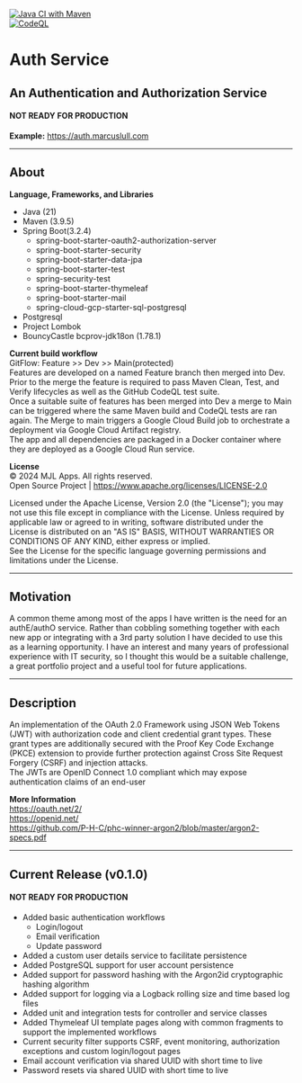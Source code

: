 [![Java CI with Maven](https://github.com/marcuslull/Auth/actions/workflows/maven.yml/badge.svg?branch=dev)](https://github.com/marcuslull/Auth/actions/workflows/maven.yml)  
[![CodeQL](https://github.com/marcuslull/Auth/actions/workflows/codeql.yml/badge.svg?branch=dev)](https://github.com/marcuslull/Auth/actions/workflows/codeql.yml)

# Auth Service

## An Authentication and Authorization Service
#### NOT READY FOR PRODUCTION
**Example:**
https://auth.marcuslull.com
___

## About
**Language, Frameworks, and Libraries**
* Java (21)
* Maven (3.9.5)
* Spring Boot(3.2.4)
    * spring-boot-starter-oauth2-authorization-server
    * spring-boot-starter-security
    * spring-boot-starter-data-jpa
    * spring-boot-starter-test
    * spring-security-test
    * spring-boot-starter-thymeleaf
    * spring-boot-starter-mail
    * spring-cloud-gcp-starter-sql-postgresql
* Postgresql
* Project Lombok
* BouncyCastle bcprov-jdk18on (1.78.1)

**Current build workflow**  
GitFlow: Feature >> Dev >> Main(protected)  
Features are developed on a named Feature branch then merged into Dev. Prior to the merge the feature is required to 
pass Maven Clean, Test, and Verify lifecycles as well as the GitHub CodeQL test suite.  
Once a suitable suite of features has been merged into Dev a merge to Main can be triggered where the same Maven build 
and CodeQL tests are ran again. The Merge to main triggers a Google Cloud Build job to orchestrate a deployment via 
Google Cloud Artifact registry.  
The app and all dependencies are packaged in a Docker container where they are deployed as a Google Cloud Run service.  

**License**  
&copy; 2024 MJL Apps. All rights reserved.  
Open Source Project | <a href="https://www.apache.org/licenses/LICENSE-2.0">https://www.apache.org/licenses/LICENSE-2.0</a>

Licensed under the Apache License, Version 2.0 (the "License"); you may not use this file except in compliance with the
License. Unless required by applicable law or agreed to in writing, software distributed under the License is
distributed on an "AS IS" BASIS, WITHOUT WARRANTIES OR CONDITIONS OF ANY KIND, either express or implied.  
See the License for the specific language governing permissions and limitations under the License.
___

## Motivation
A common theme among most of the apps I have written is the need for an authE/authO service. Rather than cobbling 
something together with each new app or integrating with a 3rd party solution I have decided to use this as a learning 
opportunity. I have an interest and many years of professional experience with IT security, so I thought this would be a 
suitable challenge, a great portfolio project and a useful tool for future applications.
___

## Description
An implementation of the OAuth 2.0 Framework using JSON Web Tokens (JWT) with authorization code and client credential grant 
types. These grant types are additionally secured with the Proof Key Code Exchange (PKCE) extension to provide further
protection against Cross Site Request Forgery (CSRF) and injection attacks.  
The JWTs are OpenID Connect 1.0 compliant which may expose authentication claims of an end-user

**More Information**  
<a href="https://oauth.net/2/">https://oauth.net/2/</a>  
<a href="https://openid.net/">https://openid.net/</a>  
<a href="https://github.com/P-H-C/phc-winner-argon2/blob/master/argon2-specs.pdf">https://github.com/P-H-C/phc-winner-argon2/blob/master/argon2-specs.pdf</a>
___

## Current Release (v0.1.0)
#### NOT READY FOR PRODUCTION
* Added basic authentication workflows
  * Login/logout
  * Email verification
  * Update password
* Added a custom user details service to facilitate persistence
* Added PostgreSQL support for user account persistence
* Added support for password hashing with the Argon2id cryptographic hashing algorithm
* Added support for logging via a Logback rolling size and time based log files
* Added unit and integration tests for controller and service classes
* Added Thymeleaf UI template pages along with common fragments to support the implemented workflows
* Current security filter supports CSRF, event monitoring, authorization exceptions and custom login/logout pages
* Email account verification via shared UUID with short time to live
* Password resets via shared UUID with short time to live

